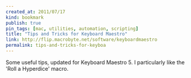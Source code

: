 ```yaml
---
created_at: 2011/07/17
kind: bookmark
publish: true
pin_tags: [mac, utilities, automation, scripting]
title: "Tips and Tricks for Keyboard Maestro"
link: http://flip.macrobyte.net/software/keyboardmaestro
permalink: tips-and-tricks-for-keyboa
---
```


Some useful tips, updated for Keyboard Maestro 5. I particularly like the 'Roll a Hyperdice' macro.
